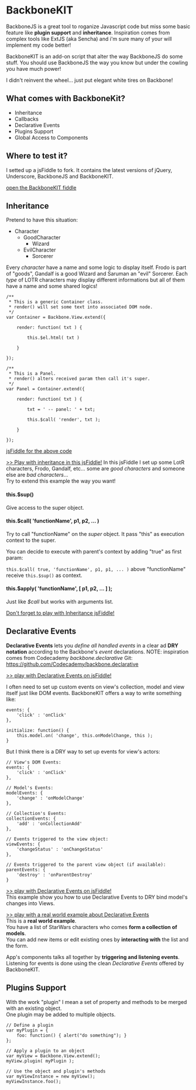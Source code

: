 
BackboneKIT
===========

BackboneJS is a great tool to roganize Javascript code but miss some basic feature like **plugin support** and **inheritance**.
Inspiration comes from complex tools like ExtJS (aka Sencha) and i'm sure many of your will implement my code better!

BackboneKIT is an add-on script that alter the way BackboneJS do some stuff. 
You should use BackboneJS the way you know but under the cowling you have much power!

I didn't reinvent the wheel... just put elegant white tires on Backbone!

## What comes with BackboneKit?

* Inheritance
* Callbacks
* Declarative Events
* Plugins Support
* Global Access to Components

## Where to test it?

I setted up a jsFiddle to fork. 
It contains the latest versions of jQuery, Underscore, BackboneJS and BackboneKIT.

[open the BackboneKIT fiddle](http://jsfiddle.net/mpeg/r83au/)











## Inheritance

Pretend to have this situation:

- Character
	- GoodCharacter
		- Wizard
	- EvilCharacter
		- Sorcerer

Every _character_ have a name and some logic to display itself.
Frodo is part of "goods", Gandalf is a good Wizard and Saruman an "evil" Sorcerer.
Each _type_ of LOTR characters may display different informations but all of them have a name and some shared logics!
	
	/**
	 * This is a generic Container class.
	 * render() will set some text into associated DOM node.
	 */
	var Container = Backbone.View.extend({
		
		render: function( txt ) {
			
			this.$el.html( txt )
		
		}
	
	});
	
	/**
	 * This is a Panel.
	 * render() alters received param then call it's super.
	 */
	var Panel = Container.extend({
		
		render: function( txt ) {
		
			txt = ' -- panel: ' + txt;
			
			this.$call( 'render', txt );
		
		}
	
	});

[jsFiddle for the above code](http://jsfiddle.net/mpeg/etKfb/)

[>> Play with inheritance in this jsFiddle!](http://jsfiddle.net/mpeg/wU83C/)
In this jsFiddle I set up some LotR characters, Frodo, Gandalf, etc... some are *good characters* and someone else are *bad characters*...  
Try to extend this example the way you want!

#### this.$sup()
Give access to the super object.

#### this.$call( 'functionName', p1, p2, ... )

Try to call "functionName" on the _super_ object.
It pass "this" as execution context to the super.

You can decide to execute with parent's context by adding "true" as first param:

`this.$call( true, 'functionName', p1, p1, ... )`
above "functionName" receive `this.$sup()` as context.


#### this.$apply( 'functionName', [ p1, p2, ... ] );

Just like _$call_ but works with arguments list.

[Don't forget to play with Inheritance jsFiddle!](http://jsfiddle.net/mpeg/wU83C/)











## Declarative Events

**Declarative Events** lets you *define all handled events* in a clear ad **DRY notation** according to the Backbone's *event* declarations.
NOTE: inspiration comes from Codecademy *backbone.declarative* Git:   
https://github.com/Codecademy/backbone.declarative

[>> play with Declarative Events on jsFiddle!](http://jsfiddle.net/mpeg/6Nrwz/)

I often need to set up custom events on view's collection, model and view itself just like DOM events.
BackboneKIT offers a way to write something like:

	events: {
		'click' : 'onClick'
	},
	
	initialize: function() {
		this.model.on( 'change', this.onModelChange, this );
	}
	
But I think there is a DRY way to set up events for view's actors:
	
	// View's DOM Events:
	events: {
		'click' : 'onClick'
	},
	
	// Model's Events:
	modelEvents: {
		'change' : 'onModelChange'
	},
	
	// Collection's Events:
	collectionEvents: {
		'add' : 'onCollectionAdd'
	},
	
	// Events triggered to the view object:
	viewEvents: {
		'changeStatus' : 'onChangeStatus'
	},
	
	// Events triggered to the parent view object (if available):
	parentEvents: {
		'destroy' : 'onParentDestroy'
	}

[>> play with Declarative Events on jsFiddle!](http://jsfiddle.net/mpeg/6Nrwz/)   
This example show you how to use Declarative Events to DRY bind model's changes into Views.

[>> play with a real world example about Declarative Events](http://jsfiddle.net/mpeg/etKfb/)   
This is a **real world example**.    
You have a list of StarWars characters who comes **form a collection of models**.    
You can add new items or edit existing ones by **interacting with** the list and the form.

App's components talks all together by **triggering and listening events**.   
Listening for events is done using the clean _Declarative Events_ offered by BackboneKIT.















## Plugins Support

With the work "plugin" I mean a set of property and methods to be merged with an existing object.    
One plugin may be added to multiple objects.

	// Define a plugin
	var myPlugin = {
		foo: function() { alert("do something"); }
	};
	
	// Apply a plugin to an object
	var myView = Backbone.View.extend();
	myView.plugin( myPlugin );
	
	// Use the object and plugin's methods
	var myViewInstance = new myView();
	myViewInstance.foo();




